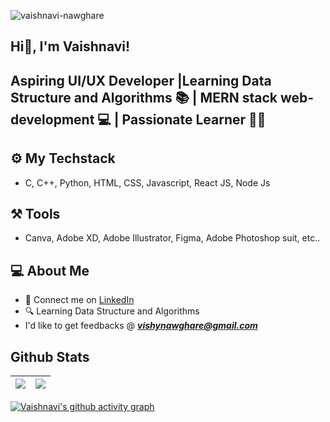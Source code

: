 <p align="left"> <img src="https://komarev.com/ghpvc/?username=vaishnavi-nawghare" alt="vaishnavi-nawghare" /> </p> 
 
## Hi👋, I'm Vaishnavi! 
  
## Aspiring UI/UX Developer |Learning Data Structure and Algorithms 📚 | MERN stack web-development 💻 | Passionate Learner 👩‍🎓

## ⚙️ My Techstack 

- C, C++, Python, HTML, CSS, Javascript, React JS, Node Js  

## ⚒️ Tools 

- Canva, Adobe XD, Adobe Illustrator, Figma, Adobe Photoshop suit, etc..

## 💻 About Me 

- 🤝 Connect me on [LinkedIn](https://www.linkedin.com/in/vaishnavi-nawghare-35a2a8210)
- 🔍 Learning Data Structure and Algorithms
-  I'd like to get feedbacks @ _**vishynawghare@gmail.com**_



## Github Stats

| <img src="https://github-readme-stats.vercel.app/api?username=vaishnavi-nawghare&&show_icons=true&count_private=true&theme=github_dark">|<img src="https://github-readme-streak-stats.herokuapp.com/?user=vaishnavi-nawghare&theme=blueberry_duo"/> |
| ------------| ------------- |


[![Vaishnavi's github activity graph](https://activity-graph.herokuapp.com/graph?username=vaishnavi-nawghare&theme=xcode)](https://github.com/ashutosh00710/github-readme-activity-graph)


